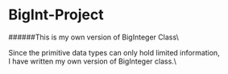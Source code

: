 # **BigInt-Project** 

######This is my own version of BigInteger Class\

Since the primitive data types can only hold limited information,\
I have written my own version of BigInteger class.\



